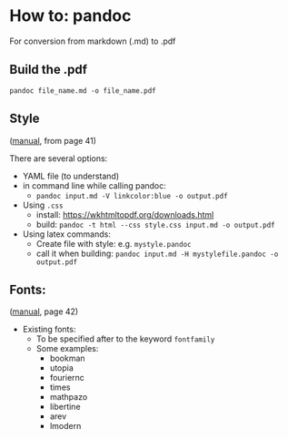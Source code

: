 # How to: pandoc


For conversion from markdown (.md) to .pdf

## Build the .pdf
`pandoc file_name.md -o file_name.pdf`

## Style 
([manual](https://pandoc.org/MANUAL.pdf), from page 41)

There are several options:
- YAML file (to understand)
- in command line while calling pandoc:
  - `pandoc input.md -V linkcolor:blue -o output.pdf`  
- Using `.css` 
  - install: https://wkhtmltopdf.org/downloads.html
  - build: `pandoc -t html --css style.css input.md -o output.pdf`
- Using latex commands:
  - Create file with style: e.g. `mystyle.pandoc`
  - call it when building: `pandoc input.md -H mystylefile.pandoc -o output.pdf`


## Fonts: 
([manual](https://pandoc.org/MANUAL.pdf), page 42)
- Existing fonts:
  - To be specified after to the keyword `fontfamily`
  - Some examples:
    - bookman
    - utopia
    - fouriernc 
    - times
    - mathpazo 
    - libertine
    - arev
    - lmodern
